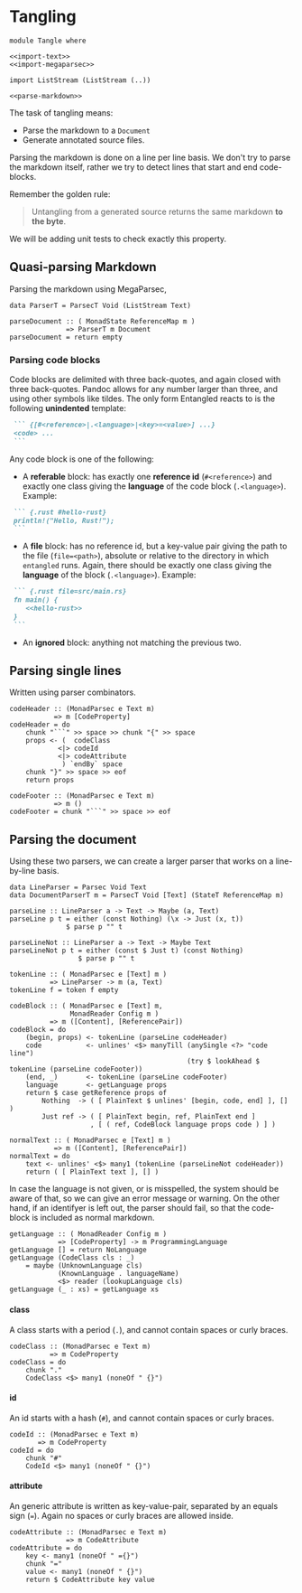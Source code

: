 # Tangling

``` {.haskell file=app/Tangle.hs}
module Tangle where

<<import-text>>
<<import-megaparsec>>

import ListStream (ListStream (..))

<<parse-markdown>>
```

The task of tangling means:

* Parse the markdown to a `Document`
* Generate annotated source files.

Parsing the markdown is done on a line per line basis. We don't try to parse the markdown itself, rather we try to detect lines that start and end code-blocks.

Remember the golden rule:

> Untangling from a generated source returns the same markdown **to the byte**.

We will be adding unit tests to check exactly this property.

## Quasi-parsing Markdown

Parsing the markdown using MegaParsec,

``` {.haskell #parse-markdown}
data ParserT = ParsecT Void (ListStream Text)

parseDocument :: ( MonadState ReferenceMap m )
              => ParserT m Document
parseDocument = return empty
```

### Parsing code blocks
Code blocks are delimited with three back-quotes, and again closed with three back-quotes. Pandoc allows for any number larger than three, and using other symbols like tildes. The only form Entangled reacts to is the following **unindented** template: 

~~~markdown
 ``` {[#<reference>|.<language>|<key>=<value>] ...}
 <code> ...
 ```
~~~

Any code block is one of the following:
    
* A **referable** block: has exactly one **reference id** (`#<reference>`) and exactly one class giving the **language** of the code block (`.<language>`). Example:

~~~markdown
 ``` {.rust #hello-rust}
 println!("Hello, Rust!");
 ```
~~~

* A **file** block: has no reference id, but a key-value pair giving the path to the file (`file=<path>`), absolute or relative to the directory in which `entangled` runs. Again, there should be exactly one class giving the **language** of the block (`.<language>`). Example:

~~~markdown
 ``` {.rust file=src/main.rs}
 fn main() {
    <<hello-rust>>
 }
 ```
~~~

* An **ignored** block: anything not matching the previous two.

## Parsing single lines

Written using parser combinators.

``` {.haskell #parse-markdown}
codeHeader :: (MonadParsec e Text m)
           => m [CodeProperty]
codeHeader = do
    chunk "```" >> space >> chunk "{" >> space
    props <- (  codeClass
            <|> codeId
            <|> codeAttribute
             ) `endBy` space
    chunk "}" >> space >> eof
    return props 

codeFooter :: (MonadParsec e Text m)
           => m ()
codeFooter = chunk "```" >> space >> eof
```

## Parsing the document

Using these two parsers, we can create a larger parser that works on a line-by-line basis.

``` {.haskell #parse-markdown}
data LineParser = Parsec Void Text
data DocumentParserT m = ParsecT Void [Text] (StateT ReferenceMap m)

parseLine :: LineParser a -> Text -> Maybe (a, Text)
parseLine p t = either (const Nothing) (\x -> Just (x, t))
              $ parse p "" t

parseLineNot :: LineParser a -> Text -> Maybe Text
parseLineNot p t = either (const $ Just t) (const Nothing)
                 $ parse p "" t

tokenLine :: ( MonadParsec e [Text] m )
          => LineParser -> m (a, Text)
tokenLine f = token f empty

codeBlock :: ( MonadParsec e [Text] m,
               MonadReader Config m )
          => m ([Content], [ReferencePair])
codeBlock = do
    (begin, props) <- tokenLine (parseLine codeHeader)
    code           <- unlines' <$> manyTill (anySingle <?> "code line")
                                            (try $ lookAhead $ tokenLine (parseLine codeFooter))
    (end, _)       <- tokenLine (parseLine codeFooter)
    language       <- getLanguage props
    return $ case getReference props of
        Nothing  -> ( [ PlainText $ unlines' [begin, code, end] ], [] )
        Just ref -> ( [ PlainText begin, ref, PlainText end ]
                    , [ ( ref, CodeBlock language props code ) ] )

normalText :: ( MonadParsec e [Text] m )
           => m ([Content], [ReferencePair])
normalText = do
    text <- unlines' <$> many1 (tokenLine (parseLineNot codeHeader))
    return ( [ PlainText text ], [] )
```

In case the language is not given, or is misspelled, the system should be aware of that, so we can give an error message or warning. On the other hand, if an identifyer is left out, the parser should fail, so that the code-block is included as normal markdown.

``` {.haskell #parse-markdown}
getLanguage :: ( MonadReader Config m )
            => [CodeProperty] -> m ProgrammingLanguage
getLanguage [] = return NoLanguage
getLanguage (CodeClass cls : _)
    = maybe (UnknownLanguage cls) 
            (KnownLanguage . languageName)
            <$> reader (lookupLanguage cls)
getLanguage (_ : xs) = getLanguage xs
```

#### class
A class starts with a period (`.`), and cannot contain spaces or curly braces.

``` {.haskell #parse-markdown}
codeClass :: (MonadParsec e Text m)
          => m CodeProperty
codeClass = do
    chunk "."
    CodeClass <$> many1 (noneOf " {}")
```

#### id
An id starts with a hash (`#`), and cannot contain spaces or curly braces.

``` {.haskell #parse-markdown}
codeId :: (MonadParsec e Text m)
       => m CodeProperty
codeId = do
    chunk "#"
    CodeId <$> many1 (noneOf " {}")
```

#### attribute
An generic attribute is written as key-value-pair, separated by an equals sign (`=`). Again no spaces or curly braces are allowed inside.

``` {.haskell #parse-markdown}
codeAttribute :: (MonadParsec e Text m)
              => m CodeAttribute
codeAttribute = do
    key <- many1 (noneOf " ={}")
    chunk "="
    value <- many1 (noneOf " {}")
    return $ CodeAttribute key value
```

